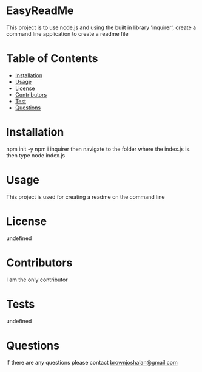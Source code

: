 # EasyReadMe
  This project is to use node.js and using the built in library 'inquirer', create a command line application to create a readme file

  # Table of Contents
  * [Installation](#installation)
  * [Usage](#usage)
  * [License](#license)
  * [Contributors](#contributors)
  * [Test](#test)
  * [Questions](#questions)

  # Installation
  npm init -y npm i inquirer then navigate to the folder where the index.js is. then type node index.js
  # Usage
  This project is used for creating a readme on the command line
  # License
  undefined
  # Contributors
  I am the only contributor
  # Tests
  undefined
  # Questions
  If there are any questions please contact brownjoshalan@gmail.com
